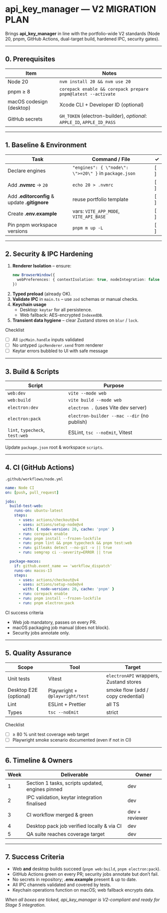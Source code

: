 # api_key_manager — V2 MIGRATION PLAN  

Brings **api_key_manager** in line with the portfolio-wide V2 standards (Node 20, pnpm, GitHub Actions, dual-target build, hardened IPC, security gates).

---

## 0. Prerequisites  

| Item | Notes |
|------|-------|
| Node 20 | `nvm install 20 && nvm use 20` |
| pnpm ≥ 8 | `corepack enable && corepack prepare pnpm@latest --activate` |
| macOS codesign (desktop) | Xcode CLI + Developer ID (optional) |
| GitHub secrets | `GH_TOKEN` (electron-builder), _optional_: `APPLE_ID`, `APPLE_ID_PASS` |

---

## 1. Baseline & Environment  

| Task | Command / File | ✓ |
|------|----------------|---|
| Declare engines | `"engines": { \"node\": \">=20\" }` in `package.json` | [ ] |
| Add **.nvmrc** → `20` | `echo 20 > .nvmrc` | [ ] |
| Add **.editorconfig** & update **.gitignore** | reuse portfolio template | [ ] |
| Create **.env.example** | vars: `VITE_APP_MODE`, `VITE_API_BASE` | [ ] |
| Pin pnpm workspace versions | `pnpm m up -L` | [ ] |

---

## 2. Security & IPC Hardening  

1. **Renderer Isolation** – ensure:  
   ```ts
   new BrowserWindow({
     webPreferences: { contextIsolation: true, nodeIntegration: false }
   })
   ```
2. **Typed preload** (already OK).  
3. **Validate IPC** in `main.ts` – use `zod` schemas or manual checks.  
4. **Keychain usage**  
   - Desktop: `keytar` for all persistence.  
   - Web fallback: AES-encrypted `IndexedDB`.  
5. **Transient data hygiene** – clear Zustand stores on `blur` / `lock`.  

Checklist  

- [ ] All `ipcMain.handle` inputs validated  
- [ ] No untyped `ipcRenderer.send` from renderer  
- [ ] Keytar errors bubbled to UI with safe message  

---

## 3. Build & Scripts  

| Script | Purpose |
|--------|---------|
| `web:dev` | `vite --mode web` |
| `web:build` | `vite build --mode web` |
| `electron:dev` | `electron .` (uses Vite dev server) |
| `electron:pack` | `electron-builder --mac --dir` (no publish) |
| `lint`, `typecheck`, `test:web` | ESLint, `tsc --noEmit`, Vitest |

Update `package.json` root & workspace `scripts`.

---

## 4. CI (GitHub Actions)  

`.github/workflows/node.yml`

```yaml
name: Node CI
on: [push, pull_request]

jobs:
  build-test-web:
    runs-on: ubuntu-latest
    steps:
      - uses: actions/checkout@v4
      - uses: actions/setup-node@v4
        with: { node-version: 20, cache: 'pnpm' }
      - run: corepack enable
      - run: pnpm install --frozen-lockfile
      - run: pnpm lint && pnpm typecheck && pnpm test:web
      - run: gitleaks detect --no-git -v || true
      - run: semgrep ci --severity=ERROR || true

  package-macos:
    if: github.event_name == 'workflow_dispatch'
    runs-on: macos-13
    steps:
      - uses: actions/checkout@v4
      - uses: actions/setup-node@v4
        with: { node-version: 20, cache: 'pnpm' }
      - run: corepack enable
      - run: pnpm install --frozen-lockfile
      - run: pnpm electron:pack
```

CI success criteria  

- Web job mandatory, passes on every PR.  
- macOS packaging job manual (does not block).  
- Security jobs annotate only.

---

## 5. Quality Assurance  

| Scope | Tool | Target |
|-------|------|--------|
| Unit tests | Vitest | `electronAPI` wrappers, Zustand stores |
| Desktop E2E (optional) | Playwright + `@playwright/test` | smoke flow (add / copy credential) |
| Lint | ESLint + Prettier | all TS |
| Types | `tsc --noEmit` | strict |

Checklist  

- [ ] ≥ 80 % unit test coverage web target  
- [ ] Playwright smoke scenario documented (even if not in CI)  

---

## 6. Timeline & Owners  

| Week | Deliverable | Owner |
|------|-------------|-------|
| 1 | Section 1 tasks, scripts updated, engines pinned | dev |
| 2 | IPC validation, keytar integration finalised | dev |
| 3 | CI workflow merged & green | dev + reviewer |
| 4 | Desktop pack job verified locally & via CI | dev |
| 5 | QA suite reaches coverage target | dev |

---

## 7. Success Criteria  

- Web **and** desktop builds succeed (`pnpm web:build`, `pnpm electron:pack`).  
- GitHub Actions green on every PR; security jobs annotate but don’t fail.  
- No secrets in repository; **.env.example** present & up to date.  
- All IPC channels validated and covered by tests.  
- Keychain operations function on macOS; web fallback encrypts data.  

_When all boxes are ticked, api_key_manager is V2-compliant and ready for Stage 5 integration._
